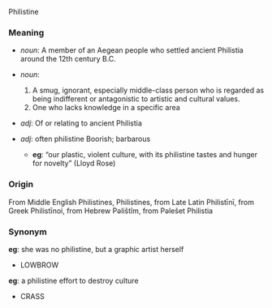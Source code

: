 Philistine
### Meaning
+ _noun_: A member of an Aegean people who settled ancient Philistia around the 12th century B.C.
+ _noun_:
   1. A smug, ignorant, especially middle-class person who is regarded as being indifferent or antagonistic to artistic and cultural values.
   2. One who lacks knowledge in a specific area

+ _adj_: Of or relating to ancient Philistia
+ _adj_: often philistine Boorish; barbarous
    + __eg__: “our plastic, violent culture, with its philistine tastes and hunger for novelty” (Lloyd Rose)

### Origin

From Middle English Philistines, Philistines, from Late Latin Philistīnī, from Greek Philistīnoi, from Hebrew Pəlištîm, from Pəlešet Philistia

### Synonym

__eg__: she was no philistine, but a graphic artist herself

+ LOWBROW

__eg__: a philistine effort to destroy culture

+ CRASS


